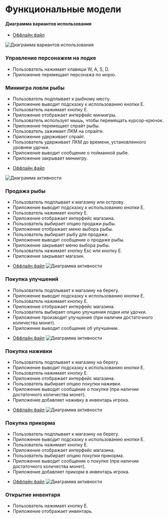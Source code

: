 # Функциональные модели 
#### Диаграмма вариантов использования
* [Оффлайн файл](diagrams/functions/use_cases.puml)

![Диаграмма вариантов использования](diagrams/functions/use_cases.png)

### Управление персонажем на лодке

- Пользователь нажимает клавиши W, A, S, D.
- Приложение перемещает персонажа по морю.

### Миниигра ловли рыбы

- Пользователь подплывает к рыбному месту.
- Приложение выводит подсказку к использованию кнопки Е.
- Пользователь нажимает кнопку Е.
- Приложение отображает интерфейс миниигры.
- Пользователь использует мышь, чтобы перемещать курсор-крючок.
- Приложение перемещает спрайт рыбы.
- Пользователь зажимает ЛКМ на спрайте.
- Приложение удерживает спрайт.
- Пользователь удерживает ЛКМ до времени, установленного уровнем удочки.
- Приложение выводит сообщение о пойманной рыбе.
- Приложение закрывает миниигру.

* [Оффлайн файл](diagrams/functions/fishing.puml)

![Диаграмма активности](diagrams/functions/fishing.png)

### Продажа рыбы

- Пользователь подплывает к магазину или острову.
- Приложение выводит подсказку к использованию кнопки Е.
- Пользователь нажимает кнопку Е.
- Приложение отображает интерфейс магазина.
- Пользователь выбирает опцию продажи рыбы.
- Приложение отображает меню выбора рыбы.
- Пользователь выбирает рыбу для продажи.
- Приложение выводит сообщение о продаже рыбы.
- Приложение закрывает меню выбора рыбы.
- Пользователь нажимает кнопку Esc или кнопку Е.
- Приложение закрывает магазин.

* [Оффлайн файл](diagrams/functions/sellfish.puml)
![Диаграмма активности](diagrams/functions/sellfish.png)

### Покупка улучшений

- Пользователь подплывает к магазину на берегу.
- Приложение выводит подсказку к использованию кнопки Е.
- Пользователь нажимает кнопку Е.
- Приложение отображает интерфейс магазина.
- Пользователь выбирает опцию улучшения лодки или удочки.
- Приложение производит улучшение (при наличии достаточного количества монет).
- Приложение выводит сообщение об улучшении.

* [Оффлайн файл](diagrams/functions/buyupgrates.puml)
![Диаграмма активности](diagrams/functions/buyupgrates.png)

### Покупка наживки

- Пользователь подплывает к магазину на берегу.
- Приложение выводит подсказку к использованию кнопки Е.
- Пользователь нажимает кнопку Е.
- Приложение отображает интерфейс магазина.
- Пользователь выбирает опцию покупки наживки.
- Приложение выводит сообщение о покупке (при наличии достаточного количества монет).
- Приложение добавляет наживку в инвентарь игрока.

* [Оффлайн файл](diagrams/functions/buybait.puml)
![Диаграмма активности](diagrams/functions/buybait.png)

### Покупка прикорма

- Пользователь подплывает к магазину на берегу.
- Приложение выводит подсказку к использованию кнопки Е.
- Пользователь нажимает кнопку Е.
- Приложение отображает интерфейс магазина.
- Пользователь выбирает опцию покупки прикорма.
- Приложение выводит сообщение о покупке (при наличии достаточного количества монет).
- Приложение добавляет прикорм в инвентарь игрока.

* [Оффлайн файл](diagrams/functions/buylure.puml)
![Диаграмма активности](diagrams/functions/buylure.png)

### Открытие инвентаря

- Пользователь нажимает кнопку Е.
- Приложение отображает инвентарь.
